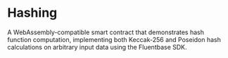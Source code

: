 # Hashing

A WebAssembly-compatible smart contract that demonstrates hash function computation, implementing both Keccak-256 and Poseidon hash calculations on arbitrary input data using the Fluentbase SDK.
